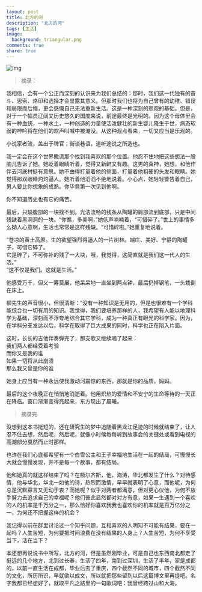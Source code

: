 ```yaml
---
layout: post
title: 北方的河
description: "北方的河"
tags: [生活]
image:
  background: triangular.png
comments: true
share: true
---
```


![img](http://img11.360buyimg.com/n0/jfs/t1150/213/158097971/67923/1f41d9e9/55064e72N79b5da6a.jpg)

<!-- more -->

> 摘录：

我相信，会有一个公正而深刻的认识来为我们总结的：那时，我们这一代独有的奋斗、思索、烙印和选择才会显露其意义。但那时我们也将为自己曾有的幼稚、错误和局限而后悔，更会感慨自己无法重新生活。这是一种深刻的悲观的基础。但是，对于一个幅员辽阔又历史悠久的国度来说，前途最终是光明的。因为这个母体里会有一种血统，一种水土，一种创造的力量使活泼健壮的新生婴儿降生于世，病态软弱的呻吟将在他们的欢声叫喊中被淹没。从这种观点看来，一切又应当是乐观的。

小说家者流，盖出于稗官；街谈巷语，道听途说之所造也。

我一定会在这个世界撒谎那个找到我喜欢的那个位置。他忍不住地把这些想法一股脑儿告诉了她。她眨着眼睛听着，觉得又新鲜又有趣。这男的真神，她想，和他作伴去河底村挺有意思。她不由得打量着他的侧面，打量着他粗硬的头发和眼睛。她觉得那双眼睛灼灼逼人。她听着他滔滔不绝地说着。小心点，她轻轻警告着自己，男人要比你想象的成熟。你毕竟第一次见到他啊。

你不知道历史也有它的痛苦。

最后，只缺腹部的一块找不到。光洁流畅的线条从陶罐的肩部流到底部，只是中间残缺着黑洞洞的一块。“你瞧，多美啊，”她低声喃喃着，“可惜碎了。”世上的事情多么拗人心意啊，生活也常常是这样残缺。“可惜碎啦。”她重复地说着。

“苍凉的黄土高原。生的欲望强烈得逼人的一片树林。端庄、美好、宁静的陶罐子，可惜它碎了。<br  />
它是碎了，不可弥补的残了一大块，哦，我觉得，这简直就是我们这一代人的生活。” <br  />
“这不仅是我们。这就是生活。” 

他感受万千，但又一筹莫展，他呆呆地一直坐到两点钟，最后扔掉钢笔，一头栽倒在床上。

柳先生的声音很小，但很清晰：“没有一种知识是无用的，但是也很难有一个学科能综合也一切有用的知识。我觉得，我们要培养那样的人，我希望有人能以地理科学为基础，深刻而不浮夸地综合其它学科，成为一种真正有眼光的科学家。因为，在学科分支发达以后，科学在取得了巨大成果的同时，科学也正在陷入片面。

这时，长长的吉他伴奏弹完了，那支歌又继续唱了起来：<br  />
我们两人都经受着考验<br  />
而你又是我的谁<br  />
如果一切将从此崩溃<br  />
那么我又曾是你的谁

她身上应当有一种永远使我激动河震惊的东西，那就是你的品质，妈妈。

最后的这个夜晚正在悄悄地消逝着。他用炽热的爱情和不安宁的生命等待的一天正在降临。窗口渐渐变得亮起来，东方现出了晨曦。

> 摘录完

没想到这本书挺短的，还在研究生的梦中追随着黑龙江足迹的时候就结束了，让人忍不住去想，然后呢，然后呢，就像小时候每每听到故事会的关键处或看到电视的高潮部分戛然而止时那样。

也许在我们心底都希望有一个白雪公主和王子幸福地生活在一起的结局，可慢慢长大就会慢慢发现，并不是每一个故事，都有结局。

他和她真的就这样结束了吗？在额尔齐斯，他，海涛，华北都发生了什么？对待感情，他与华北，华北一如他的诗，热烈而激情，早早就表明了心意，而他呢，为何总是沉默寡言又无动于衷？而她呢？似乎对两者都满意，但对更心仪他，为何不放手努力去追求自己的幸福呢？他们彼此显然都对对方有意，如果一生遇到一个喜欢的人的机率是千万分之一，那么恰好你喜欢我我也喜欢你的机率就是百万亿分之一，为何还不把握这样的机会？

我记得以前在群里讨论过一个知乎问题，互相喜欢的人明知不可能有结果，要在一起吗？人生苦短，为何要把时间浪费在没有结果的人身上？人生苦短，为何不享受当下，活在当下？

本还想再说说书中所写，北方的河，但是虽然刚毕业，可是自己也东西南北都走了挺远的几个地方，北到过长春，生活了四年，南到过深圳，生活了半年，家是成都的，以前一直生活在成都，毕业后去了重庆，四个截然不同的城市，四个截然不同的文化，所历所识，早就欲以成文，所以就把那些留到以后这篇博文里再提吧。名字我都已经想好了，就取平凡之路里的一句歌词吧：我曾经跨过山和大海。